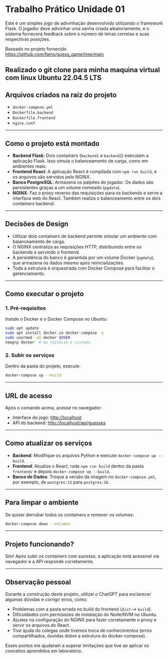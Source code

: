 # Trabalho Prático Unidade 01

Este é um simples jogo de adivinhação desenvolvido utilizando o framework Flask. O jogador deve adivinhar uma senha criada aleatoriamente, e o sistema fornecerá feedback sobre o número de letras corretas e suas respectivas posições.

Baseado no projeto fornecido https://github.com/fams/guess_game/tree/main

Realizado o git clone para minha maquina virtual com linux Ubuntu 22.04.5 LTS
---

## Arquivos criados na raiz do projeto

- `docker-compose.yml`
- `Dockerfile.backend`
- `Dockerfile.frontend`
- `nginx.conf`

---

## Como o projeto está montado

- **Backend Flask**: Dois containers (`backend1` e `backend2`) executam a aplicação Flask. Isso simula o balanceamento de carga, como em ambientes reais.
- **Frontend React**: A aplicação React é compilada com `npm run build`, e os arquivos são servidos pelo NGINX.
- **Banco PostgreSQL**: Armazena os palpites do jogador. Os dados são persistentes graças a um volume nomeado (`pgdata`).
- **NGINX**: Faz o proxy reverso das requisições para os backends e serve a interface web do React. Também realiza o balanceamento entre os dois containers backend.

---

## Decisões de Design

- Utilizar dois containers de backend permite simular um ambiente com balanceamento de carga.
- O NGINX centraliza as requisições HTTP, distribuindo entre os backends e servindo o frontend.
- A persistência do banco é garantida por um volume Docker (`pgdata`), que armazena os dados mesmo após reinicializações.
- Toda a estrutura é orquestrada com Docker Compose para facilitar o gerenciamento.

---

## Como executar o projeto

### 1. Pré-requisitos

Instale o Docker e o Docker Compose no Ubuntu:

```bash
sudo apt update
sudo apt install docker.io docker-compose -y
sudo usermod -aG docker $USER
newgrp docker  # ou reinicie o sistema
```

### 2. Subir os serviços

Dentro da pasta do projeto, execute:

```bash
docker-compose up --build
```

---

## URL de acesso

Após o comando acima, acesse no navegador:

- Interface do jogo: [http://localhost](http://localhost)
- API do backend: [http://localhost/api/guesses](http://localhost/api/guesses)

---

## Como atualizar os serviços

- **Backend**: Modifique os arquivos Python e execute `docker-compose up --build`.
- **Frontend**: Atualize o React, rode `npm run build` dentro da pasta `frontend/` e depois `docker-compose up --build`.
- **Banco de Dados**: Troque a versão da imagem no `docker-compose.yml`, por exemplo, de `postgres:15` para `postgres:16`.

---

## Para limpar o ambiente

Se quiser derrubar todos os containers e remover os volumes:

```bash
docker-compose down --volumes
```

---

## Projeto funcionando?

Sim! Após subir os containers com sucesso, a aplicação está acessível via navegador e a API responde corretamente.

---

## Observação pessoal

Durante a construção deste projeto, utilizei o ChatGPT para esclarecer algumas dúvidas e corrigir erros, como:

- Problemas com a pasta errada no build do frontend (`dist`--> `build`).
- Dificuldades com permissões de instalação do Node/NVM no Ubuntu.
- Ajustes na configuração do NGINX para fazer corretamente o proxy e servir os arquivos do React.
- Tive ajuda do colegas onde tivemos troca de conhecimentos (erros compartilhados, duvidas dobre a estrutura do docker-compose).

Esses pontos me ajudaram a superar limitações que tive ao aplicar os conceitos aprendidos em laboratório.
